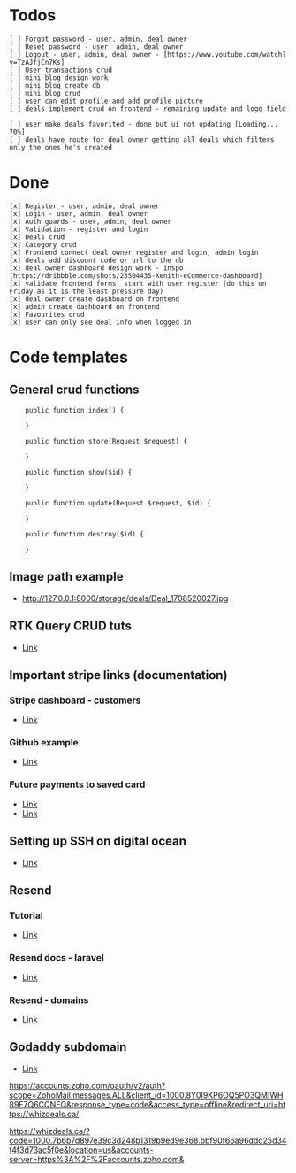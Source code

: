 # Todos
    [ ] Forgot password - user, admin, deal owner
    [ ] Reset password - user, admin, deal owner
    [ ] Logout - user, admin, deal owner - [https://www.youtube.com/watch?v=TzAJfjCn7Ks]
    [ ] User transactions crud
    [ ] mini blog design work
    [ ] mini blog create db
    [ ] mini blog crud
    [ ] user can edit profile and add profile picture
    [ ] deals implement crud on frontend - remaining update and logo field

    [ ] user make deals favorited - done but ui not updating [Loading... 70%]
    [ ] deals have route for deal owner getting all deals which filters only the ones he's created


# Done
    [x] Register - user, admin, deal owner
    [x] Login - user, admin, deal owner
    [x] Auth guards - user, admin, deal owner
    [x] Validation - register and login
    [x] Deals crud
    [x] Category crud
    [x] Frontend connect deal owner register and login, admin login
    [x] deals add discount code or url to the db
    [x] deal owner dashboard design work - inspo [https://dribbble.com/shots/23504435-Xenith-eCommerce-dashboard]
    [x] validate frontend forms, start with user register (do this on Friday as it is the least pressure day)
    [x] deal owner create dashboard on frontend
    [x] admin create dashboard on frontend
    [x] Favourites crud
    [x] user can only see deal info when logged in

# Code templates

## General crud functions
```
    public function index() {

    }

    public function store(Request $request) {

    }

    public function show($id) {

    }

    public function update(Request $request, $id) {

    }

    public function destroy($id) {

    }
```

## Image path example
- http://127.0.0.1:8000/storage/deals/Deal_1708520027.jpg

## RTK Query CRUD tuts
- [Link](https://dev.to/raaynaldo/rtk-query-tutorial-crud-51hl)

## Important stripe links (documentation)
### Stripe dashboard - customers
- [Link](https://dashboard.stripe.com/test/customers)
### Github example
- [Link](https://github.com/stripe-samples/saving-card-without-payment/tree/main)
### Future payments to saved card
- [Link](https://docs.stripe.com/payments/save-and-reuse?platform=web&ui=elements#add-the-payment-element-component)
- [Link](https://docs.stripe.com/payments/save-and-reuse-cards-only?platform=web&payment-ui=direct-api)

## Setting up SSH on digital ocean
- [Link](https://www.youtube.com/watch?v=r3t61OP5mWs)

## Resend
### Tutorial
- [Link](https://www.youtube.com/watch?v=7HNJLUMV_TY)
### Resend docs - laravel
- [Link](https://resend.com/docs/send-with-laravel)
### Resend - domains
- [Link](https://resend.com/domains/a7d49c44-1e57-4b31-8184-32f9d531bc18)

## Godaddy subdomain
- [Link](https://youtu.be/WzydtChVi_I?si=VCJ2RGDsBevlX5_w)




https://accounts.zoho.com/oauth/v2/auth?scope=ZohoMail.messages.ALL&client_id=1000.8Y0I9KP6OQ5PO3QMIWH89F7Q6CQNEQ&response_type=code&access_type=offline&redirect_uri=https://whizdeals.ca/

https://whizdeals.ca/?code=1000.7b6b7d897e39c3d248b1319b9ed9e368.bbf90f66a96ddd25d34f4f3d73ac5f0e&location=us&accounts-server=https%3A%2F%2Faccounts.zoho.com&